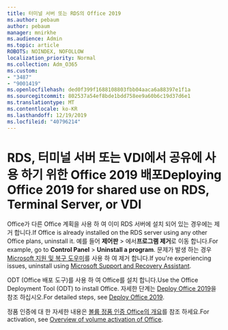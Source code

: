 ```yaml
---
title: 터미널 서버 또는 RDS의 Office 2019
ms.author: pebaum
author: pebaum
manager: mnirkhe
ms.audience: Admin
ms.topic: article
ROBOTS: NOINDEX, NOFOLLOW
localization_priority: Normal
ms.collection: Adm_O365
ms.custom:
- "3487"
- "9001419"
ms.openlocfilehash: ded0f399f1688108803fbb04aaca6a88397e1f1a
ms.sourcegitcommit: 802537a54ef8bde1bdd758ee9a60b6c19d37d6e1
ms.translationtype: MT
ms.contentlocale: ko-KR
ms.lasthandoff: 12/19/2019
ms.locfileid: "40796214"
---
```

# <a name="deploying-office-2019-for-shared-use-on-rds-terminal-server-or-vdi"></a><span data-ttu-id="9481a-102">RDS, 터미널 서버 또는 VDI에서 공유에 사용 하기 위한 Office 2019 배포</span><span class="sxs-lookup"><span data-stu-id="9481a-102">Deploying Office 2019 for shared use on RDS, Terminal Server, or VDI</span></span>

<span data-ttu-id="9481a-103">Office가 다른 Office 계획을 사용 하 여 이미 RDS 서버에 설치 되어 있는 경우에는 제거 합니다.</span><span class="sxs-lookup"><span data-stu-id="9481a-103">If Office is already installed on the RDS server using any other Office plans, uninstall it.</span></span> <span data-ttu-id="9481a-104">예를 들어 **제어판** > 에서**프로그램 제거**로 이동 합니다.</span><span class="sxs-lookup"><span data-stu-id="9481a-104">For example, go to **Control Panel** > **Uninstall a program**.</span></span> <span data-ttu-id="9481a-105">문제가 발생 하는 경우 [Microsoft 지원 및 복구 도우미](https://aka.ms/SARA-OfficeUninstall-Alchemy)를 사용 하 여 제거 합니다.</span><span class="sxs-lookup"><span data-stu-id="9481a-105">If you're experiencing issues, uninstall using [Microsoft Support and Recovery Assistant](https://aka.ms/SARA-OfficeUninstall-Alchemy).</span></span> 

<span data-ttu-id="9481a-106">ODT (Office 배포 도구)를 사용 하 여 Office를 설치 합니다.</span><span class="sxs-lookup"><span data-stu-id="9481a-106">Use the Office Deployment Tool (ODT) to install Office.</span></span> <span data-ttu-id="9481a-107">자세한 단계는 [Deploy Office 2019](https://docs.microsoft.com/deployoffice/office2019/deploy)을 참조 하십시오.</span><span class="sxs-lookup"><span data-stu-id="9481a-107">For detailed steps, see [Deploy Office 2019](https://docs.microsoft.com/deployoffice/office2019/deploy).</span></span>

<span data-ttu-id="9481a-108">정품 인증에 대 한 자세한 내용은 [볼륨 정품 인증 Office의 개요](https://docs.microsoft.com/deployoffice/vlactivation/plan-volume-activation-of-office)를 참조 하세요.</span><span class="sxs-lookup"><span data-stu-id="9481a-108">For activation, see [Overview of volume activation of Office](https://docs.microsoft.com/deployoffice/vlactivation/plan-volume-activation-of-office).</span></span>